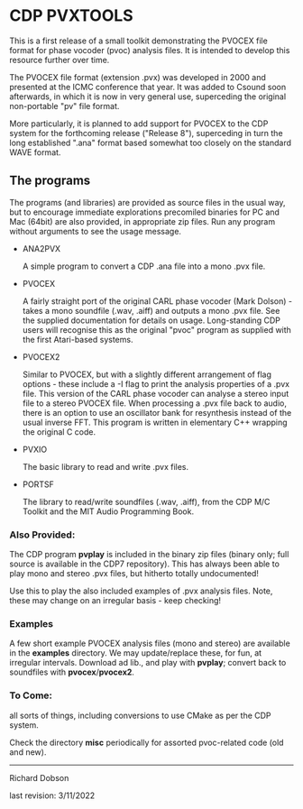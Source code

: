 # 				CDP PVXTOOLS

This is a first release of a small toolkit demonstrating the PVOCEX file format for phase vocoder (pvoc) analysis files. It is intended to develop this resource further over time.

The PVOCEX file format (extension .pvx) was developed in 2000 and presented at the ICMC conference that year. It was added to Csound soon afterwards, in which it is now in very general use, superceding the original non-portable "pv" file format.

More particularly, it is planned to add support for PVOCEX to the CDP system for the forthcoming release ("Release 8"), superceding in turn the long established ".ana" format based somewhat too closely on the standard WAVE format.

## The programs

The programs (and libraries) are provided as source files in the usual way, but to encourage immediate explorations precomiled binaries for PC and Mac (64bit) are also provided, in appropriate zip files. Run any program without arguments to see the usage message.


*  ANA2PVX

	A simple program to convert a CDP .ana file into a mono .pvx file.

* PVOCEX

	A fairly straight port of the original CARL phase vocoder (Mark Dolson) - takes a mono soundfile (.wav, .aiff) and outputs a mono .pvx file. See the supplied documentation for details on usage. Long-standing CDP users will recognise this as the original "pvoc" program as supplied with the first Atari-based systems.
	
* PVOCEX2

	Similar to PVOCEX, but with a slightly different arrangement of flag options - these include a -I flag to print the analysis properties of a .pvx file. This version of the CARL phase vocoder can analyse a stereo input file to a stereo PVOCEX file. When processing a .pvx file back to audio, there is an option to use an oscillator bank for resynthesis instead of the usual inverse FFT. This program is written in elementary C++ wrapping the original C code.
	
* PVXIO

	The basic library to read and write .pvx files.
	
* PORTSF

	The library to read/write soundfiles (.wav, .aiff), from the CDP M/C Toolkit and the MIT Audio Programming Book.
	
### 	Also Provided:

The CDP program **pvplay** is included in the binary zip files (binary only; full source is available in the CDP7 repository). This has always been able to play mono and stereo .pvx files, but hitherto totally undocumented!

Use this to play the also included examples of .pvx analysis files. Note, these may change on an irregular basis - keep checking!

### Examples

A few short example PVOCEX analysis files (mono and stereo) are available in the **examples** directory. We may update/replace these, for fun, at irregular intervals. Download ad lib., and play with **pvplay**; convert back to soundfiles with **pvocex**/**pvocex2**.

### To Come:

all sorts of things, including conversions to use CMake as per the CDP system.

Check the directory **misc** periodically for assorted pvoc-related code (old and new).

-------------------------------------------------------------------------------------
Richard Dobson 

last revision: 3/11/2022